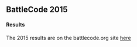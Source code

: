 ## BattleCode 2015

#### Results

The 2015 results are on the battlecode.org site [here](http://www.battlecode.org/tournaments/results/)

